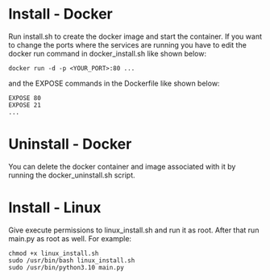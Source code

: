 # Install - Docker
Run install.sh to create the docker image and start the container. If you want to change the ports where the services
are running you have to edit the docker run command in docker_install.sh like shown below:

```console
docker run -d -p <YOUR_PORT>:80 ... 
```

and the EXPOSE commands in the Dockerfile like shown below:

```console
EXPOSE 80
EXPOSE 21
...
```

# Uninstall - Docker

You can delete the docker container and image associated with it by running the docker_uninstall.sh script.

# Install - Linux
Give execute permissions to linux_install.sh and run it as root. After that run main.py as root as well. 
For example:

```console
chmod +x linux_install.sh
sudo /usr/bin/bash linux_install.sh
sudo /usr/bin/python3.10 main.py
```
